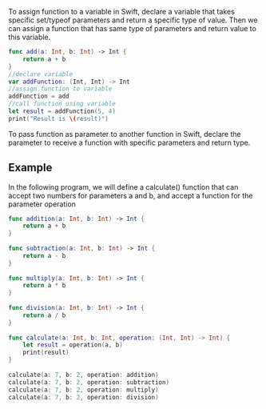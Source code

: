 
To assign function to a variable in Swift, declare a variable that takes specific set/typeof parameters and return a specific type of value. Then we can assign a function that has same type of parameters and return value to this variable.
```swift
func add(a: Int, b: Int) -> Int {
    return a + b
}
//declare variable
var addFunction: (Int, Int) -> Int
//assign function to variable
addFunction = add
//call function using variable
let result = addFunction(5, 4)
print("Result is \(result)")
```

To pass function as parameter to another function in Swift, declare the parameter to receive a function with specific parameters and return type.

## Example
In the following program, we will define a calculate() function that can accept two numbers for parameters a and b, and accept a function for the parameter operation

```swift
func addition(a: Int, b: Int) -> Int {
    return a + b
}
 
func subtraction(a: Int, b: Int) -> Int {
    return a - b
}
 
func multiply(a: Int, b: Int) -> Int {
    return a * b
}
 
func division(a: Int, b: Int) -> Int {
    return a / b
}
 
func calculate(a: Int, b: Int, operation: (Int, Int) -> Int) {
    let result = operation(a, b)
    print(result)
}
 
calculate(a: 7, b: 2, operation: addition)
calculate(a: 7, b: 2, operation: subtraction)
calculate(a: 7, b: 2, operation: multiply)
calculate(a: 7, b: 2, operation: division)
```
